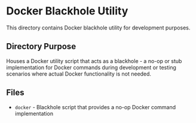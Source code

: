 # Docker Blackhole Utility

This directory contains Docker blackhole utility for development purposes.

## Directory Purpose

Houses a Docker utility script that acts as a blackhole - a no-op or stub implementation for Docker commands during development or testing scenarios where actual Docker functionality is not needed.

## Files

- `docker` - Blackhole script that provides a no-op Docker command implementation